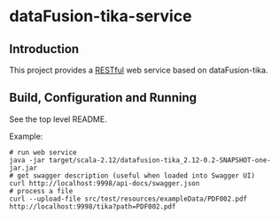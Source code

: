 # dataFusion-tika-service

## Introduction

This project provides a [RESTful](https://en.wikipedia.org/wiki/Representational_state_transfer) web service based on dataFusion-tika.

## Build, Configuration and Running

See the top level README.

Example:

    # run web service
    java -jar target/scala-2.12/datafusion-tika_2.12-0.2-SNAPSHOT-one-jar.jar
    # get swagger description (useful when loaded into Swagger UI)
    curl http://localhost:9998/api-docs/swagger.json
    # process a file
    curl --upload-file src/test/resources/exampleData/PDF002.pdf http://localhost:9998/tika?path=PDF002.pdf

